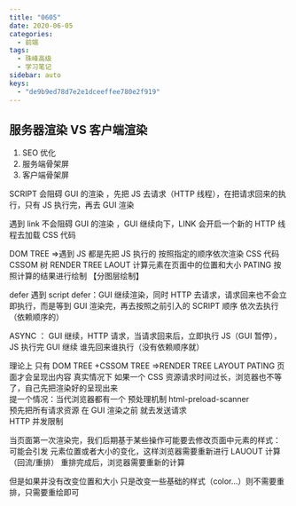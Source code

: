 ```yaml
---
title: "0605"
date: 2020-06-05
categories:
  - 前端
tags:
  - 珠峰高级
  - 学习笔记
sidebar: auto
keys:
  - "de9b9ed78d7e2e1dceeffee780e2f919"
---
```


## 服务器渲染 VS 客户端渲染

1. SEO 优化
2. 服务端骨架屏
3. 客户端骨架屏

SCRIPT 会阻碍 GUI 的渲染 ，先把 JS 去请求（HTTP 线程），在把请求回来的执行，只有 JS 执行完，再去 GUI 渲染

遇到 link 不会阻碍 GUI 的渲染 ，GUI 继续向下，LINK 会开启一个新的 HTTP 线程去加载 CSS 代码

DOM TREE
=>遇到 JS 都是先把 JS 执行的
按照指定的顺序依次渲染 CSS 代码 CSSOM 树
RENDER TREE
LAOUT 计算元素在页面中的位置和大小
PATING 按照计算的结果进行绘制
【分图层绘制】

defer 遇到 script defer：GUI 继续渲染，同时 HTTP 去请求，请求回来也不会立即执行，而是等到 GUI 渲染完，再去按照之前引入的 SCRIPT 顺序 依次去执行 （依赖顺序的）

ASYNC ： GUI 继续，HTTP 请求，当请求回来后，立即执行 JS（GUI 暂停），JS 执行完 GUI 继续 谁先回来谁执行（没有依赖顺序就）

理论上 只有 DOM TREE +CSSOM TREE =>RENDER TREE LAYOUT PATING 页面才会呈现出内容
真实情况下 如果一个 CSS 资源请求时间过长，浏览器也不等了，自己先把渲染好的呈现出来  
提一个情况：当代浏览器都有一个 预处理机制 html-preload-scanner  
预先把所有请求资源 在 GUI 渲染之前 就去发送请求  
HTTP 并发限制

当页面第一次渲染完，我们后期基于某些操作可能要去修改页面中元素的样式：
可能会引发 元素位置或者大小的变化，这样浏览器需要重新进行 LAUOUT 计算（回流/重排）
重排完成后，浏览器需要重新的计算

但是如果并没有改变位置和大小 只是改变一些基础的样式（color...）则不需要重排，只需要重绘即可
